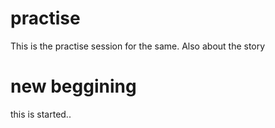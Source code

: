 # practise
This is the practise session for the same. Also about the story


# new beggining 
this is started..